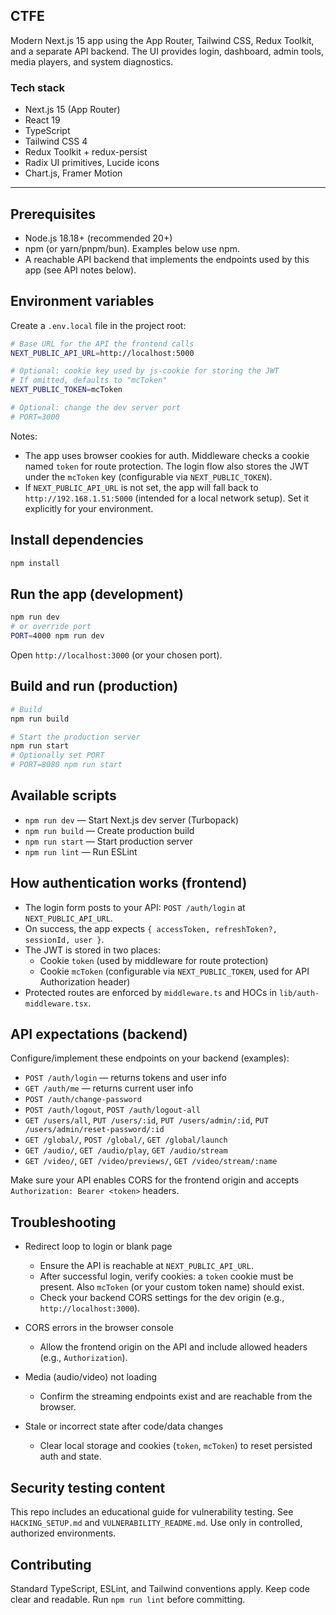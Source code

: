 ## CTFE

Modern Next.js 15 app using the App Router, Tailwind CSS, Redux Toolkit, and a separate API backend. The UI provides login, dashboard, admin tools, media players, and system diagnostics.

### Tech stack
- Next.js 15 (App Router)
- React 19
- TypeScript
- Tailwind CSS 4
- Redux Toolkit + redux-persist
- Radix UI primitives, Lucide icons
- Chart.js, Framer Motion

---

## Prerequisites
- Node.js 18.18+ (recommended 20+)
- npm (or yarn/pnpm/bun). Examples below use npm.
- A reachable API backend that implements the endpoints used by this app (see API notes below).

## Environment variables
Create a `.env.local` file in the project root:

```bash
# Base URL for the API the frontend calls
NEXT_PUBLIC_API_URL=http://localhost:5000

# Optional: cookie key used by js-cookie for storing the JWT
# If omitted, defaults to "mcToken"
NEXT_PUBLIC_TOKEN=mcToken

# Optional: change the dev server port
# PORT=3000
```

Notes:
- The app uses browser cookies for auth. Middleware checks a cookie named `token` for route protection. The login flow also stores the JWT under the `mcToken` key (configurable via `NEXT_PUBLIC_TOKEN`).
- If `NEXT_PUBLIC_API_URL` is not set, the app will fall back to `http://192.168.1.51:5000` (intended for a local network setup). Set it explicitly for your environment.

## Install dependencies

```bash
npm install
```

## Run the app (development)

```bash
npm run dev
# or override port
PORT=4000 npm run dev
```

Open `http://localhost:3000` (or your chosen port).

## Build and run (production)

```bash
# Build
npm run build

# Start the production server
npm run start
# Optionally set PORT
# PORT=8080 npm run start
```

## Available scripts
- `npm run dev` — Start Next.js dev server (Turbopack)
- `npm run build` — Create production build
- `npm run start` — Start production server
- `npm run lint` — Run ESLint

## How authentication works (frontend)
- The login form posts to your API: `POST /auth/login` at `NEXT_PUBLIC_API_URL`.
- On success, the app expects `{ accessToken, refreshToken?, sessionId, user }`.
- The JWT is stored in two places:
  - Cookie `token` (used by middleware for route protection)
  - Cookie `mcToken` (configurable via `NEXT_PUBLIC_TOKEN`, used for API Authorization header)
- Protected routes are enforced by `middleware.ts` and HOCs in `lib/auth-middleware.tsx`.

## API expectations (backend)
Configure/implement these endpoints on your backend (examples):
- `POST /auth/login` — returns tokens and user info
- `GET /auth/me` — returns current user info
- `POST /auth/change-password`
- `POST /auth/logout`, `POST /auth/logout-all`
- `GET /users/all`, `PUT /users/:id`, `PUT /users/admin/:id`, `PUT /users/admin/reset-password/:id`
- `GET /global/`, `POST /global/`, `GET /global/launch`
- `GET /audio/`, `GET /audio/play`, `GET /audio/stream`
- `GET /video/`, `GET /video/previews/`, `GET /video/stream/:name`

Make sure your API enables CORS for the frontend origin and accepts `Authorization: Bearer <token>` headers.

## Troubleshooting
- Redirect loop to login or blank page
  - Ensure the API is reachable at `NEXT_PUBLIC_API_URL`.
  - After successful login, verify cookies: a `token` cookie must be present. Also `mcToken` (or your custom token name) should exist.
  - Check your backend CORS settings for the dev origin (e.g., `http://localhost:3000`).

- CORS errors in the browser console
  - Allow the frontend origin on the API and include allowed headers (e.g., `Authorization`).

- Media (audio/video) not loading
  - Confirm the streaming endpoints exist and are reachable from the browser.

- Stale or incorrect state after code/data changes
  - Clear local storage and cookies (`token`, `mcToken`) to reset persisted auth and state.

## Security testing content
This repo includes an educational guide for vulnerability testing. See `HACKING_SETUP.md` and `VULNERABILITY_README.md`. Use only in controlled, authorized environments.

## Contributing
Standard TypeScript, ESLint, and Tailwind conventions apply. Keep code clear and readable. Run `npm run lint` before committing.
